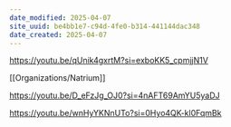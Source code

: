 ```yaml
---
date_modified: 2025-04-07
site_uuid: be4bb1e7-c94d-4fe0-b314-441144dac348
date_created: 2025-04-07
---
```


https://youtu.be/qUnik4gxrtM?si=exboKK5_cpmjjN1V

[[Organizations/Natrium]]

https://youtu.be/D_eFzJg_OJ0?si=4nAFT69AmYU5yaDJ


https://youtu.be/wnHyYKNnUTo?si=0Hyo4QK-kl0FqmBk
